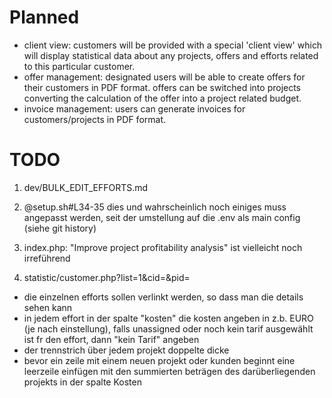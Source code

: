 # Planned

 - client view: customers will be provided with a special 'client view' which will display statistical data about any projects, offers and efforts related to this particular customer.
 - offer management: designated users will be able to create offers for their customers in PDF format. offers can be switched into projects converting the calculation of the offer into a project related budget.
 - invoice management: users can generate invoices for customers/projects in PDF format.

# TODO
1. dev/BULK_EDIT_EFFORTS.md

3. @setup.sh#L34-35 dies und wahrscheinlich noch einiges muss angepasst werden, seit der umstellung auf die .env als main config (siehe git history)

4. index.php: "Improve project profitability analysis"  ist vielleicht noch irreführend

5. statistic/customer.php?list=1&cid=&pid=
 - die einzelnen efforts sollen verlinkt werden, so dass man die details sehen kann
 - in jedem effort in der spalte "kosten" die kosten angeben in z.b. EURO (je nach einstellung), falls unassigned oder noch kein tarif ausgewählt ist fr den effort, dann "kein Tarif" angeben
 - der trennstrich über jedem projekt doppelte dicke
 - bevor ein zeile mit einem neuen projekt oder kunden beginnt eine leerzeile einfügen mit den summierten beträgen des darüberliegenden projekts in der spalte Kosten
